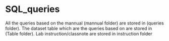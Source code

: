 # SQL_queries
All the queries based on the mannual (mannual folder) are stored in (queries folder). The dataset table which are the queries based on are stored in (Table folder).
Lab instruction/classnote are stored in instruction folder
